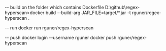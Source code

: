 -- build
on the folder which contains Dockerfile
D:\github\regex-hyperscan>docker build --build-arg JAR_FILE=target/*.jar -t rguner/regex-hyperscan .

-- run 
docker run rguner/regex-hyperscan


-- push
docker login --username rguner
docker push rguner/regex-hyperscan